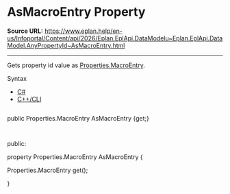 # AsMacroEntry Property

**Source URL:** https://www.eplan.help/en-us/Infoportal/Content/api/2026/Eplan.EplApi.DataModelu~Eplan.EplApi.DataModel.AnyPropertyId~AsMacroEntry.html

---

Gets property id value as [Properties.MacroEntry](Eplan.EplApi.DataModelu~Eplan.EplApi.DataModel.Properties+MacroEntry.html).

Syntax

- [C#](#i-syntax-CS)
- [C++/CLI](#i-syntax-CPP2005)

```
```
public Properties.MacroEntry AsMacroEntry {get;}
```
```

```
```
public:

property Properties.MacroEntry AsMacroEntry {

   Properties.MacroEntry get();

}
```
```
